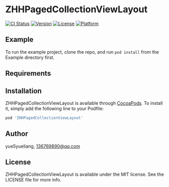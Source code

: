 # ZHHPagedCollectionViewLayout

[![CI Status](https://img.shields.io/travis/yue5yueliang/ZHHPagedCollectionViewLayout.svg?style=flat)](https://travis-ci.org/yue5yueliang/ZHHPagedCollectionViewLayout)
[![Version](https://img.shields.io/cocoapods/v/ZHHPagedCollectionViewLayout.svg?style=flat)](https://cocoapods.org/pods/ZHHPagedCollectionViewLayout)
[![License](https://img.shields.io/cocoapods/l/ZHHPagedCollectionViewLayout.svg?style=flat)](https://cocoapods.org/pods/ZHHPagedCollectionViewLayout)
[![Platform](https://img.shields.io/cocoapods/p/ZHHPagedCollectionViewLayout.svg?style=flat)](https://cocoapods.org/pods/ZHHPagedCollectionViewLayout)

## Example

To run the example project, clone the repo, and run `pod install` from the Example directory first.

## Requirements

## Installation

ZHHPagedCollectionViewLayout is available through [CocoaPods](https://cocoapods.org). To install
it, simply add the following line to your Podfile:

```ruby
pod 'ZHHPagedCollectionViewLayout'
```

## Author

yue5yueliang, 136769890@qq.com

## License

ZHHPagedCollectionViewLayout is available under the MIT license. See the LICENSE file for more info.
